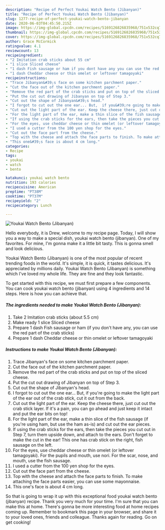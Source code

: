 ```yaml
---
description: "Recipe of Perfect Youkai Watch Bento (Jibanyan)"
title: "Recipe of Perfect Youkai Watch Bento (Jibanyan)"
slug: 1277-recipe-of-perfect-youkai-watch-bento-jibanyan
date: 2020-06-03T04:45:50.215Z
image: https://img-global.cpcdn.com/recipes/5169126826835968/751x532cq70/youkai-watch-bento-jibanyan-recipe-main-photo.jpg
thumbnail: https://img-global.cpcdn.com/recipes/5169126826835968/751x532cq70/youkai-watch-bento-jibanyan-recipe-main-photo.jpg
cover: https://img-global.cpcdn.com/recipes/5169126826835968/751x532cq70/youkai-watch-bento-jibanyan-recipe-main-photo.jpg
author: Grace McCormick
ratingvalue: 4.1
reviewcount: 13
recipeingredient:
- "2 Imitation crab sticks about 55 cm"
- "1 slice Sliced cheese"
- "1 dash Fish sausage or ham if you dont have any you can use the red part of the crab sticks"
- "1 dash Cheddar cheese or thin omelet or leftover tamagoyaki"
recipeinstructions:
- "Trace Jibanyan&#39;s face on some kitchen parchment paper."
- "Cut the face out of the kitchen parchment paper."
- "Remove the red part of the crab sticks and put on top of the sliced cheese."
- "Put the cut out drawing of Jibanyan on top of Step 3."
- "Cut out the shape of Jibanyan&#39;s head."
- "I forgot to cut out the one ear... But,  if you&#39;re going to make the light part of the ear out of the crab stick,  cut it out from the back."
- "Cut out the light part of the ear. Keep the cheese there, just cut out the crab stick layer. If it&#39;s a pain, you can go ahead and just keep it intact and put the ear bits on top!"
- "For the light part of the ear, make a thin slice of the fish sausage (if you&#39;re using ham, but use the ham as-is) and cut out the ear pieces."
- "If using the crab sticks for the ears, then take the pieces you cut out in Step 7, turn them upside down, and attach to the ears. Don&#39;t forget to make the cut in the ear! This one has crab stick on the right, fish sausage on the left."
- "For the eyes, use cheddar cheese or thin omelet (or leftover tamagoyaki). For the pupils and mouth, use nori. For the scar, nose, and mouth, use the fish sausage."
- "I used a cutter from the 100 yen shop for the eyes."
- "Cut out the face part from the cheese."
- "Top with the cheese and attach the face parts to finish. To make attaching the face parts easier, you can use some mayonnaise."
- "This one&#39;s face is about 4 cm long."
categories:
- Recipe
tags:
- youkai
- watch
- bento

katakunci: youkai watch bento 
nutrition: 193 calories
recipecuisine: American
preptime: "PT38M"
cooktime: "PT37M"
recipeyield: "2"
recipecategory: Lunch

---
```



![Youkai Watch Bento (Jibanyan)](https://img-global.cpcdn.com/recipes/5169126826835968/751x532cq70/youkai-watch-bento-jibanyan-recipe-main-photo.jpg)

Hello everybody, it is Drew, welcome to my recipe page. Today, I will show you a way to make a special dish, youkai watch bento (jibanyan). One of my favorites. For mine, I'm gonna make it a little bit tasty. This is gonna smell and look delicious.

Youkai Watch Bento (Jibanyan) is one of the most popular of recent trending foods in the world. It's simple, it is quick, it tastes delicious. It's appreciated by millions daily. Youkai Watch Bento (Jibanyan) is something which I've loved my whole life. They are fine and they look fantastic.




To get started with this recipe, we must first prepare a few components. You can cook youkai watch bento (jibanyan) using 4 ingredients and 14 steps. Here is how you can achieve that.

<!--inarticleads1-->

##### The ingredients needed to make Youkai Watch Bento (Jibanyan):

1. Take 2 Imitation crab sticks (about 5.5 cm)
1. Make ready 1 slice Sliced cheese
1. Prepare 1 dash Fish sausage or ham (if you don&#39;t have any, you can use the red part of the crab sticks)
1. Prepare 1 dash Cheddar cheese or thin omelet or leftover tamagoyaki




<!--inarticleads2-->

##### Instructions to make Youkai Watch Bento (Jibanyan):

1. Trace Jibanyan&#39;s face on some kitchen parchment paper.
1. Cut the face out of the kitchen parchment paper.
1. Remove the red part of the crab sticks and put on top of the sliced cheese.
1. Put the cut out drawing of Jibanyan on top of Step 3.
1. Cut out the shape of Jibanyan&#39;s head.
1. I forgot to cut out the one ear... But,  if you&#39;re going to make the light part of the ear out of the crab stick,  cut it out from the back.
1. Cut out the light part of the ear. Keep the cheese there, just cut out the crab stick layer. If it&#39;s a pain, you can go ahead and just keep it intact and put the ear bits on top!
1. For the light part of the ear, make a thin slice of the fish sausage (if you&#39;re using ham, but use the ham as-is) and cut out the ear pieces.
1. If using the crab sticks for the ears, then take the pieces you cut out in Step 7, turn them upside down, and attach to the ears. Don&#39;t forget to make the cut in the ear! This one has crab stick on the right, fish sausage on the left.
1. For the eyes, use cheddar cheese or thin omelet (or leftover tamagoyaki). For the pupils and mouth, use nori. For the scar, nose, and mouth, use the fish sausage.
1. I used a cutter from the 100 yen shop for the eyes.
1. Cut out the face part from the cheese.
1. Top with the cheese and attach the face parts to finish. To make attaching the face parts easier, you can use some mayonnaise.
1. This one&#39;s face is about 4 cm long.




So that is going to wrap it up with this exceptional food youkai watch bento (jibanyan) recipe. Thank you very much for your time. I'm sure that you can make this at home. There's gonna be more interesting food at home recipes coming up. Remember to bookmark this page in your browser, and share it to your loved ones, friends and colleague. Thanks again for reading. Go on get cooking!
